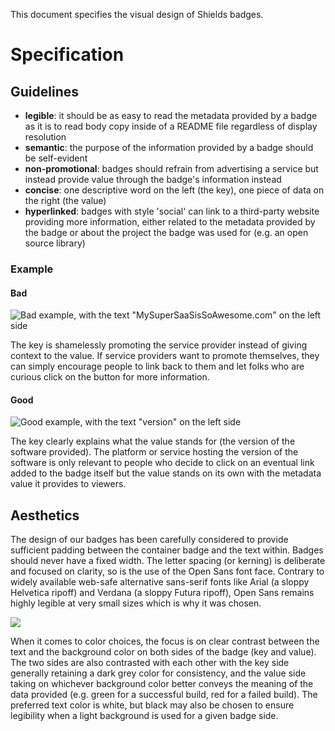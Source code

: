 This document specifies the visual design of Shields badges.

# Specification

## Guidelines

- **legible**: it should be as easy to read the metadata provided by a badge as it is to read body copy inside of a README file regardless of display resolution
- **semantic**: the purpose of the information provided by a badge should be self-evident
- **non-promotional**: badges should refrain from advertising a service but instead provide value through the badge's information instead
- **concise**: one descriptive word on the left (the key), one piece of data on the right (the value)
- **hyperlinked**: badges with style 'social' can link to a third-party website providing more information, either related to the metadata provided by the badge or about the project the badge was used for (e.g. an open source library)

### Example

#### Bad

![Bad example, with the text "MySuperSaaSisSoAwesome.com" on the left side](https://shields.eplus.dev/badge/MySuperSaaSisSoAwesome.com-1.1.1-orange.svg)

The key is shamelessly promoting the service provider instead of giving context to the value. If service providers want to promote themselves, they can simply encourage people to link back to them and let folks who are curious click on the button for more information.

#### Good

![Good example, with the text "version" on the left side](https://shields.eplus.dev/badge/version-1.1.1-green.svg)

The key clearly explains what the value stands for (the version of the software provided). The platform or service hosting the version of the software is only relevant to people who decide to click on an eventual link added to the badge itself but the value stands on its own with the metadata value it provides to viewers.

## Aesthetics

The design of our badges has been carefully considered to provide sufficient padding between the container badge and the text within. Badges should never have a fixed width. The letter spacing (or kerning) is deliberate and focused on clarity, so is the use of the Open Sans font face. Contrary to widely available web-safe alternative sans-serif fonts like Arial (a sloppy Helvetica ripoff) and Verdana (a sloppy Futura ripoff), Open Sans remains highly legible at very small sizes which is why it was chosen.

![](https://raw.github.com/badges/shields/master/spec/proportions.png)

When it comes to color choices, the focus is on clear contrast between the text and the background color on both sides of the badge (key and value). The two sides are also contrasted with each other with the key side generally retaining a dark grey color for consistency, and the value side taking on whichever background color better conveys the meaning of the data provided (e.g. green for a successful build, red for a failed build). The preferred text color is white, but black may also be chosen to ensure legibility when a light background is used for a given badge side.
